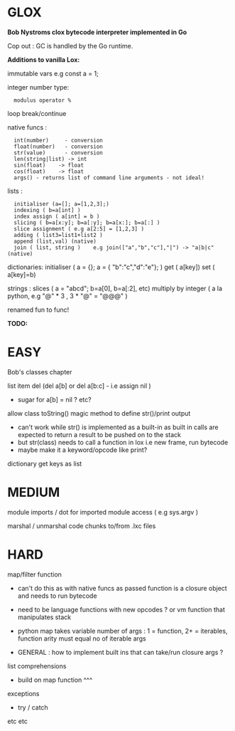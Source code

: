 # GLOX

**Bob Nystroms clox bytecode interpreter implemented in Go**

Cop out : GC is handled by the Go runtime.  

**Additions to vanilla Lox:**

immutable vars e.g  const a = 1;

integer number type:

      modulus operator %  

loop break/continue

native funcs :  

      int(number)     - conversion
      float(number)   - conversion 
      str(value)      - conversion 
      len(string|list) -> int
      sin(float)    -> float
      cos(float)    -> float 
      args() - returns list of command line arguments - not ideal! 

lists :

      initialiser (a=[]; a=[1,2,3];)
      indexing ( b=a[int] )
      index assign ( a[int] = b )
      slicing ( b=a[x:y]; b=a[:y]; b=a[x:]; b=a[:] )
      slice assignment ( e.g a[2:5] = [1,2,3] )
      adding ( list3=list1+list2 )
      append (list,val) (native)
      join ( list, string )    e.g join(["a","b","c"],"|") -> "a|b|c"  (native)

dictionaries: 
      initialiser ( a = {}; a = { "b":"c","d":"e"}; )
      get ( a[key])
      set ( a[key]=b)

strings :
      slices   ( a = "abcd"; b=a[0], b=a[:2], etc)
      multiply by integer ( a la python, e.g  "@" * 3 ,  3 * "@" = "@@@" )

renamed fun to func!

**TODO:**

# EASY 

Bob's classes chapter

list item del  (del a[b] or del a[b:c] - i.e assign nil )
  
  - sugar for a[b] = nil ? etc? 

allow class toString() magic method to define str()/print output

 - can't work while str() is implemented as a built-in as built in calls are expected to return a result to be pushed on to the stack
 - but str(class) needs to call a function in lox i.e new frame, run bytecode 
 - maybe make it a keyword/opcode like print? 

dictionary get keys as list 

# MEDIUM

module imports / dot for imported module access ( e.g sys.argv ) 
 
marshal / unmarshal code chunks to/from .lxc files 

# HARD

map/filter function
- can't do this as with native funcs as passed function is a closure object and needs to run bytecode 
- need to be language functions with new opcodes ? or vm function that manipulates stack 
- python map takes variable number of args : 1 = function,  2+ = iterables, function arity must equal no of iterable args 

- GENERAL : how to implement built ins that can take/run closure args ?

list comprehensions 
- build on map function ^^^

exceptions 
- try / catch 

etc etc 